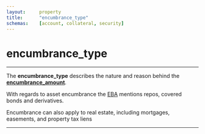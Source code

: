 ```yaml
---
layout:		property
title:		"encumbrance_type"
schemas:	[account, collateral, security]
---
```


# encumbrance_type

---

The **encumbrance_type** describes the nature and reason behind the [**encumbrance_amount**][encumbrance_amount].

With regards to asset encumbrance the [EBA][eba-report] mentions repos, covered bonds and derivatives.

Encumbrance can also apply to real estate, including mortgages, easements, and property tax liens

---

[encumbrance_amount]: https://github.com/suadelabs/fire/blob/master/documentation/properties/encumbrance_amount.md
[eba-report]:  https://www.eba.europa.eu/documents/10180/974844/EBA+Report+on+Asset+Encumbrance-+September+2015.pdf/e6e2a6ee-6708-4430-a506-5f68ff70736d
